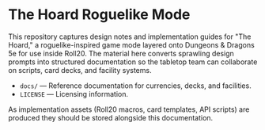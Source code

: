 # The Hoard Roguelike Mode

This repository captures design notes and implementation guides for "The Hoard," a roguelike-inspired game mode layered onto Dungeons & Dragons 5e for use inside Roll20. The material here converts sprawling design prompts into structured documentation so the tabletop team can collaborate on scripts, card decks, and facility systems.

* `docs/` — Reference documentation for currencies, decks, and facilities.
* `LICENSE` — Licensing information.

As implementation assets (Roll20 macros, card templates, API scripts) are produced they should be stored alongside this documentation.
